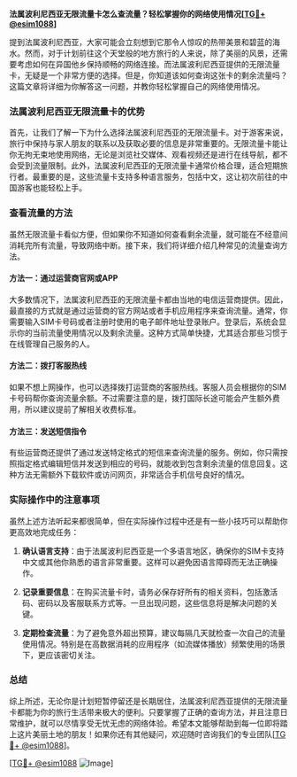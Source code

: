 **法属波利尼西亚无限流量卡怎么查流量？轻松掌握你的网络使用情况[[TG💪+ @esim1088](https://t.me/s/esim1088)]**

提到法属波利尼西亚，大家可能会立刻想到它那令人惊叹的热带美景和碧蓝的海水。然而，对于计划前往这个天堂般的地方旅行的人来说，除了美丽的风景，还需要考虑如何在异国他乡保持顺畅的网络连接。而法属波利尼西亚提供的无限流量卡，无疑是一个非常方便的选择。但是，你知道该如何查询这张卡的剩余流量吗？这篇文章将详细为你解答这一问题，并教你轻松掌握自己的网络使用情况。

### 法属波利尼西亚无限流量卡的优势

首先，让我们了解一下为什么选择法属波利尼西亚的无限流量卡。对于游客来说，旅行中保持与家人朋友的联系以及获取必要的信息是非常重要的。无限流量卡能让你无拘无束地使用网络，无论是浏览社交媒体、观看视频还是进行在线导航，都不会受到流量限制。此外，法属波利尼西亚的无限流量卡通常价格合理，适合短期旅行者。最重要的是，这些流量卡支持多种语言服务，包括中文，这让初次前往的中国游客也能轻松上手。

### 查看流量的方法

虽然无限流量卡看似方便，但如果你不知道如何查看剩余流量，就可能在不经意间消耗完所有流量，导致网络中断。接下来，我们将详细介绍几种常见的流量查询方法。

#### 方法一：通过运营商官网或APP

大多数情况下，法属波利尼西亚的无限流量卡都由当地的电信运营商提供。因此，最直接的方式就是通过运营商的官方网站或者手机应用程序来查询流量。通常，你需要输入SIM卡号码或者注册时使用的电子邮件地址登录账户。登录后，系统会显示你的当前流量使用情况以及剩余流量。这种方式简单快捷，尤其适合那些习惯于在线管理自己服务的人。

#### 方法二：拨打客服热线

如果不想上网操作，也可以选择拨打运营商的客服热线。客服人员会根据你的SIM卡号码帮你查询流量余额。不过需要注意的是，拨打国际长途可能会产生额外费用，所以建议提前了解相关收费标准。

#### 方法三：发送短信指令

有些运营商还提供了通过发送特定格式的短信来查询流量的服务。例如，你只需按照指定格式编辑短信并发送到相应的号码，就能收到包含剩余流量的信息回复。这种方法无需额外下载软件或访问网页，非常适合手机信号良好的情况。

### 实际操作中的注意事项

虽然上述方法听起来都很简单，但在实际操作过程中还是有一些小技巧可以帮助你更高效地完成任务：

1. **确认语言支持**：由于法属波利尼西亚是一个多语言地区，确保你的SIM卡支持中文或其他你熟悉的语言非常重要。这样可以避免因语言障碍而无法正确操作。
   
2. **记录重要信息**：在购买流量卡时，请务必保存好所有的相关资料，包括激活码、密码以及客服联系方式等。一旦出现问题，这些信息将是解决问题的关键。

3. **定期检查流量**：为了避免意外超出预算，建议每隔几天就检查一次自己的流量使用情况。特别是在高数据消耗的应用程序（如流媒体播放）频繁使用的场景下，更应该密切关注。

### 总结

综上所述，无论你是计划短暂停留还是长期居住，法属波利尼西亚提供的无限流量卡都能为你的旅行生活带来极大的便利。只要掌握了正确的查询方法，并且注意日常维护，就可以尽情享受无忧无虑的网络体验。希望本文能够帮助到每一位即将踏上这片美丽土地的朋友！如果你还有其他疑问，欢迎随时咨询我们的专业团队[[TG💪+ @esim1088](https://t.me/s/esim1088)]。

[[TG💪+ @esim1088](https://t.me/s/esim1088) ![Image](https://i.postimg.cc/4NQfJmqS/Snipaste-2025-05-13-00-14-12.png)]